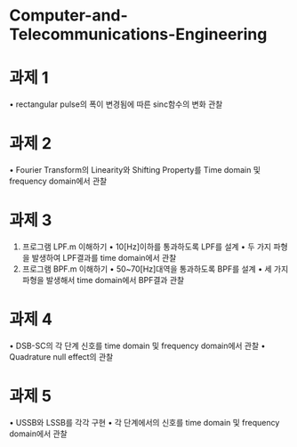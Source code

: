 # Computer-and-Telecommunications-Engineering

# 과제 1
• rectangular pulse의 폭이 변경됨에 따른 sinc함수의 변화 관찰

# 과제 2
• Fourier Transform의 Linearity와 Shifting Property를 Time domain 및 frequency domain에서 관찰

# 과제 3
1. 프로그램 LPF.m 이해하기 
  • 10[Hz]이하를 통과하도록 LPF를 설계
  • 두 가지 파형을 발생하여 LPF결과를 time domain에서 관찰 
2. 프로그램 BPF.m 이해하기 
  • 50~70[Hz]대역을 통과하도록 BPF를 설계
  • 세 가지 파형을 발생해서 time domain에서 BPF결과 관찰 

# 과제 4
•  DSB-SC의 각 단계 신호를 time domain 및 frequency domain에서 관찰
•  Quadrature null effect의 관찰 

# 과제 5
• USSB와 LSSB를 각각 구현 
• 각 단계에서의 신호를 time domain 및 frequency domain에서 관찰
